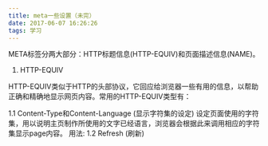 ```yaml
---
title: meta一些设置（未完）
date: 2017-06-07 16:26:26
tags: 学习
---
```

META标签分两大部分：HTTP标题信息(HTTP-EQUIV)和页面描述信息(NAME)。
1. HTTP-EQUIV 

  HTTP-EQUIV类似于HTTP的头部协议，它回应给浏览器一些有用的信息，以帮助正确和精确地显示网页内容。常用的HTTP-EQUIV类型有：

  1.1 Content-Type和Content-Language (显示字符集的设定) 
    设定页面使用的字符集，用以说明主页制作所使用的文字已经语言，浏览器会根据此来调用相应的字符集显示page内容。 
    用法:
    	<meta http-equiv="Content-Type" Content="text/html; Charset=gb2312">
    	<meta http-equiv="Content-Language" Content="zh-CN" >
  1.2 Refresh (刷新) 
